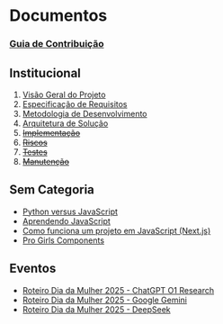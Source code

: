 # Documentos

### [Guia de Contribuição](./CONTRIBUTING.md)

## Institucional

1. [Visão Geral do Projeto](./institutional/01-visao-projeto.md)
2. [Especificação de Requisitos](./institutional/02-requisitos.md)
3. [Metodologia de Desenvolvimento](./institutional/03-desenvolvimento.md)
4. [Arquitetura de Solução](./institutional/04-arquitetura.md)
5. ~~[Implementação](./institutional/05-implementacao.md)~~
6. ~~[Riscos](./institutional/06-riscos.md)~~
7. ~~[Testes](./institutional/07-testes.md)~~
8. ~~[Manutenção](./institutional/08-manutencao.md)~~

## Sem Categoria

- [Python versus JavaScript](./PYxJS.md)
- [Aprendendo JavaScript](./learn-js.md)
- [Como funciona um projeto em JavaScript (Next.js)](./learn-js-project.md)
- [Pro Girls Components](./pro-girls-components.md)

## Eventos

- [Roteiro Dia da Mulher 2025 - ChatGPT O1 Research](./womensday-script-1.md)
- [Roteiro Dia da Mulher 2025 - Google Gemini](./womensday-script-2.md)
- [Roteiro Dia da Mulher 2025 - DeepSeek](./womensday-script-3.md)
